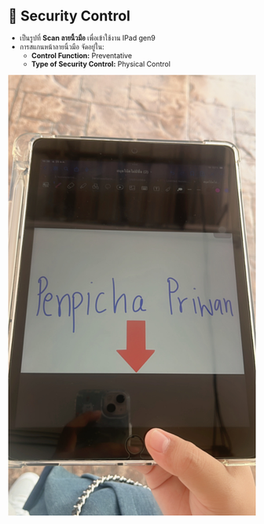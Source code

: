 # 🔗 Security Control
- เป็นรูปที่ **Scan ลายนิ้วมือ** เพื่อเข้าใช้งาน IPad gen9 
- การสแกนหน้าลายนิ้วมือ จัดอยู่ใน:
  - **Control Function:** Preventative
  - **Type of Security Control:** Physical Control

![pic](img/scan.JPG)

